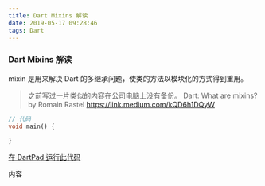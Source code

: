 ```yaml
---
title: Dart Mixins 解读
date: 2019-05-17 09:28:46
tags: Dart
---
```


### Dart Mixins 解读


mixin 是用来解决 Dart 的多继承问题，使类的方法以模块化的方式得到重用。


> 之前写过一片类似的内容在公司电脑上没有备份。
Dart: What are mixins? by Romain Rastel [https://link.medium.com/kQD6h1DQyW
](https://link.medium.com/kQD6h1DQyW)

<!--more-->

```dart
// 代码
void main() {
    
}
```
[在 DartPad 运行此代码]()

内容



